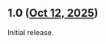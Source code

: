 ## 1.0 ([Oct 12, 2025](https://github.com/ramensoftware/windhawk-mods/blob/b3560c3a943bddb2714ac510485ed86b9faaf7a1/mods/cmd-folder-larp.wh.cpp))

Initial release.
